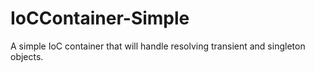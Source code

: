 IoCContainer-Simple
===================

A simple IoC container that will handle resolving transient and singleton objects.
